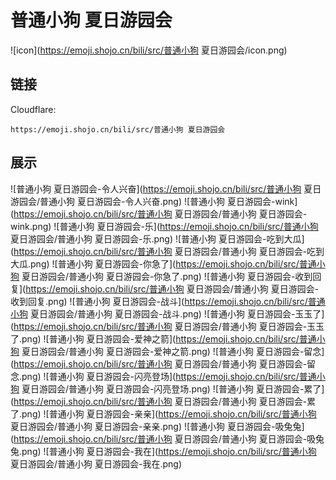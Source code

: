 # 普通小狗 夏日游园会
![icon](https://emoji.shojo.cn/bili/src/普通小狗 夏日游园会/icon.png)
## 链接
Cloudflare:
```
https://emoji.shojo.cn/bili/src/普通小狗 夏日游园会
```
## 展示
![普通小狗 夏日游园会-令人兴奋](https://emoji.shojo.cn/bili/src/普通小狗 夏日游园会/普通小狗 夏日游园会-令人兴奋.png)
![普通小狗 夏日游园会-wink](https://emoji.shojo.cn/bili/src/普通小狗 夏日游园会/普通小狗 夏日游园会-wink.png)
![普通小狗 夏日游园会-乐](https://emoji.shojo.cn/bili/src/普通小狗 夏日游园会/普通小狗 夏日游园会-乐.png)
![普通小狗 夏日游园会-吃到大瓜](https://emoji.shojo.cn/bili/src/普通小狗 夏日游园会/普通小狗 夏日游园会-吃到大瓜.png)
![普通小狗 夏日游园会-你急了](https://emoji.shojo.cn/bili/src/普通小狗 夏日游园会/普通小狗 夏日游园会-你急了.png)
![普通小狗 夏日游园会-收到回复](https://emoji.shojo.cn/bili/src/普通小狗 夏日游园会/普通小狗 夏日游园会-收到回复.png)
![普通小狗 夏日游园会-战斗](https://emoji.shojo.cn/bili/src/普通小狗 夏日游园会/普通小狗 夏日游园会-战斗.png)
![普通小狗 夏日游园会-玉玉了](https://emoji.shojo.cn/bili/src/普通小狗 夏日游园会/普通小狗 夏日游园会-玉玉了.png)
![普通小狗 夏日游园会-爱神之箭](https://emoji.shojo.cn/bili/src/普通小狗 夏日游园会/普通小狗 夏日游园会-爱神之箭.png)
![普通小狗 夏日游园会-留念](https://emoji.shojo.cn/bili/src/普通小狗 夏日游园会/普通小狗 夏日游园会-留念.png)
![普通小狗 夏日游园会-闪亮登场](https://emoji.shojo.cn/bili/src/普通小狗 夏日游园会/普通小狗 夏日游园会-闪亮登场.png)
![普通小狗 夏日游园会-累了](https://emoji.shojo.cn/bili/src/普通小狗 夏日游园会/普通小狗 夏日游园会-累了.png)
![普通小狗 夏日游园会-亲亲](https://emoji.shojo.cn/bili/src/普通小狗 夏日游园会/普通小狗 夏日游园会-亲亲.png)
![普通小狗 夏日游园会-吸兔兔](https://emoji.shojo.cn/bili/src/普通小狗 夏日游园会/普通小狗 夏日游园会-吸兔兔.png)
![普通小狗 夏日游园会-我在](https://emoji.shojo.cn/bili/src/普通小狗 夏日游园会/普通小狗 夏日游园会-我在.png)
